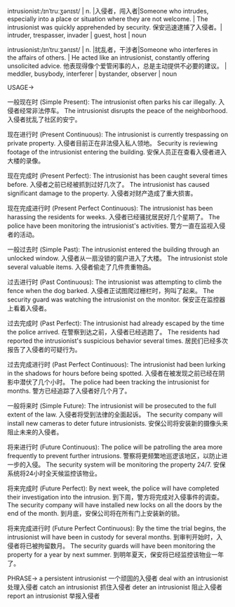 intrusionist:/ɪnˈtruːʒənɪst/ | n. |入侵者，闯入者|Someone who intrudes, especially into a place or situation where they are not welcome. | The intrusionist was quickly apprehended by security.  保安迅速逮捕了入侵者。|  intruder, trespasser, invader | guest, host | noun

intrusionist:/ɪnˈtruːʒənɪst/ | n. |扰乱者，干涉者|Someone who interferes in the affairs of others. |  He acted like an intrusionist, constantly offering unsolicited advice. 他表现得像个爱管闲事的人，总是主动提供不必要的建议。 | meddler, busybody, interferer | bystander, observer | noun


USAGE->

一般现在时 (Simple Present):
The intrusionist often parks his car illegally. 入侵者经常非法停车。
The intrusionist disrupts the peace of the neighborhood. 入侵者扰乱了社区的安宁。

现在进行时 (Present Continuous):
The intrusionist is currently trespassing on private property. 入侵者目前正在非法侵入私人领地。
Security is reviewing footage of the intrusionist entering the building. 安保人员正在查看入侵者进入大楼的录像。

现在完成时 (Present Perfect):
The intrusionist has been caught several times before. 入侵者之前已经被抓到过好几次了。
The intrusionist has caused significant damage to the property. 入侵者对财产造成了重大损害。

现在完成进行时 (Present Perfect Continuous):
The intrusionist has been harassing the residents for weeks. 入侵者已经骚扰居民好几个星期了。
The police have been monitoring the intrusionist's activities. 警方一直在监视入侵者的活动。

一般过去时 (Simple Past):
The intrusionist entered the building through an unlocked window. 入侵者从一扇没锁的窗户进入了大楼。
The intrusionist stole several valuable items. 入侵者偷走了几件贵重物品。

过去进行时 (Past Continuous):
The intrusionist was attempting to climb the fence when the dog barked. 入侵者正试图爬过栅栏时，狗叫了起来。
The security guard was watching the intrusionist on the monitor. 保安正在监控器上看着入侵者。

过去完成时 (Past Perfect):
The intrusionist had already escaped by the time the police arrived. 在警察到达之前，入侵者已经逃跑了。
The residents had reported the intrusionist's suspicious behavior several times. 居民们已经多次报告了入侵者的可疑行为。


过去完成进行时 (Past Perfect Continuous):
The intrusionist had been lurking in the shadows for hours before being spotted. 入侵者在被发现之前已经在阴影中潜伏了几个小时。
The police had been tracking the intrusionist for months. 警方已经追踪了入侵者好几个月了。


一般将来时 (Simple Future):
The intrusionist will be prosecuted to the full extent of the law. 入侵者将受到法律的全面起诉。
The security company will install new cameras to deter future intrusionists. 安保公司将安装新的摄像头来阻止未来的入侵者。


将来进行时 (Future Continuous):
The police will be patrolling the area more frequently to prevent further intrusions. 警察将更频繁地巡逻该地区，以防止进一步的入侵。
The security system will be monitoring the property 24/7. 安保系统将24小时全天候监控该物业。


将来完成时 (Future Perfect):
By next week, the police will have completed their investigation into the intrusion. 到下周，警方将完成对入侵事件的调查。
The security company will have installed new locks on all the doors by the end of the month. 到月底，安保公司将在所有门上安装新的锁。


将来完成进行时 (Future Perfect Continuous):
By the time the trial begins, the intrusionist will have been in custody for several months. 到审判开始时，入侵者将已被拘留数月。
The security guards will have been monitoring the property for a year by next summer. 到明年夏天，保安将已经监控该物业一年了。


PHRASE->
a persistent intrusionist  一个顽固的入侵者
deal with an intrusionist  处理入侵者
catch an intrusionist  抓住入侵者
deter an intrusionist  阻止入侵者
report an intrusionist  举报入侵者

